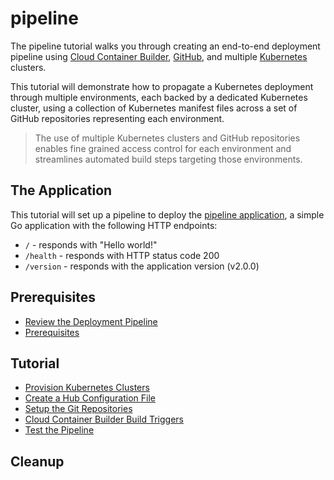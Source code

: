 # pipeline

The pipeline tutorial walks you through creating an end-to-end deployment pipeline using [Cloud Container Builder](https://cloud.google.com/container-builder), [GitHub](https://github.com), and multiple [Kubernetes](https://cloud.google.com/kubernetes-engine) clusters.

This tutorial will demonstrate how to propagate a Kubernetes deployment through multiple environments, each backed by a dedicated Kubernetes cluster, using a collection of Kubernetes manifest files across a set of GitHub repositories representing each environment.

> The use of multiple Kubernetes clusters and GitHub repositories enables fine grained access control for each environment and streamlines automated build steps targeting those environments.

## The Application

This tutorial will set up a pipeline to deploy the [pipeline application](https://github.com/kelseyhightower/pipeline-application), a simple Go application with the following HTTP endpoints:

 * `/` - responds with "Hello world!"
 * `/health` - responds with HTTP status code 200
 * `/version` - responds with the application version (v2.0.0)

## Prerequisites

* [Review the Deployment Pipeline](labs/the-deployment-pipeline.md)
* [Prerequisites](labs/prerequisites.md)

## Tutorial

* [Provision Kubernetes Clusters](labs/kubernetes-clusters.md)
* [Create a Hub Configuration File](labs/hub-configuration-file.md)
* [Setup the Git Repositories](labs/setup-git-repositories.md)
* [Cloud Container Builder Build Triggers](labs/build-triggers.md)
* [Test the Pipeline](labs/test-the-pipeline.md)

## Cleanup
